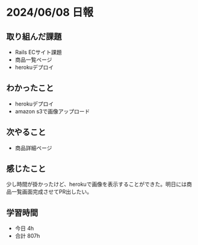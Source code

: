 # 2024/06/08 日報

## 取り組んだ課題
- Rails ECサイト課題
- 商品一覧ページ
- herokuデプロイ

## わかったこと
- herokuデプロイ
- amazon s3で画像アップロード

## 次やること
- 商品詳細ページ

## 感じたこと
少し時間が掛かったけど、herokuで画像を表示することができた。明日には商品一覧画面完成させてPR出したい。

## 学習時間
- 今日 4h
- 合計 807h

